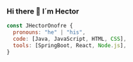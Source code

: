 ### Hi there 🦉 I´m Hector

```js
const JHectorOnofre {
  pronouns: "he" | "his",
  code: [Java, JavaScript, HTML, CSS],
  tools: [SpringBoot, React, Node.js],
}
```

<!--
**JHectorOnofre/JHectorOnofre** is a ✨ _special_ ✨ repository because its `README.md` (this file) appears on your GitHub profile.
Here are some ideas to get you started:

- 🔭 I’m currently working on create my personal branding 💻
- 🌱 I’m currently learning Java & Spring Boot 
- ⚡ Fun fact: My favorites are the owls 🦉
-->
